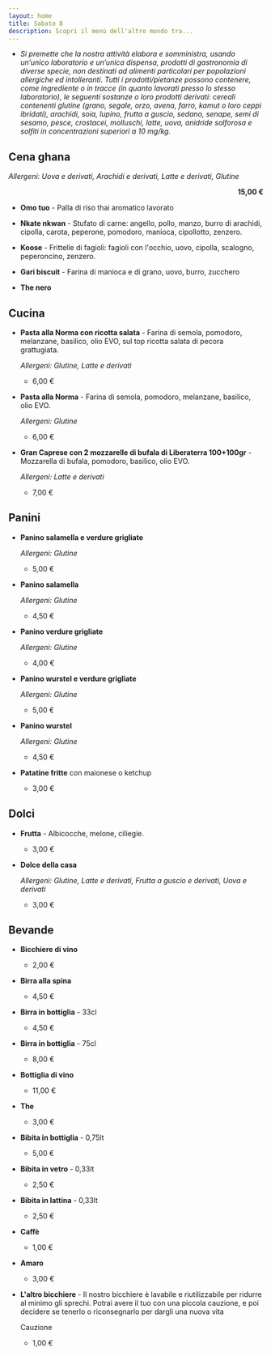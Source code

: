 ```yaml
---
layout: home
title: Sabato 8
description: Scopri il menù dell'altro mondo tra...
---
```


- *Si premette che la nostra attività elabora e somministra, usando un’unico laboratorio e un’unica dispensa, prodotti di gastronomia di diverse specie, non destinati ad alimenti particolari per popolazioni allergiche ed intolleranti. Tutti i prodotti/pietanze possono contenere, come ingrediente o in tracce (in quanto lavorati presso lo stesso laboratorio), le seguenti sostanze o loro prodotti derivati: cereali contenenti glutine (grano, segale, orzo, avena, farro, kamut o loro ceppi ibridati), arachidi, soia, lupino, frutta a guscio, sedano, senape, semi di sesamo, pesce, crostacei, molluschi, latte, uova, anidride solforosa e solfiti in concentrazioni superiori a 10 mg/kg.*

## Cena ghana ##

*Allergeni: Uova e derivati, Arachidi e derivati, Latte e derivati, Glutine*
**<div style="text-align: right">15,00 €</div>**
  
- **Omo tuo** - Palla di riso thai aromatico lavorato

- **Nkate nkwan** - Stufato di carne: angello, pollo, manzo, burro di arachidi, cipolla, carota, peperone, pomodoro, manioca, cipollotto, zenzero.

- **Koose** - Frittelle di fagioli: fagioli con l'occhio, uovo, cipolla, scalogno, peperoncino, zenzero.

- **Gari biscuit** - Farina di manioca e di grano, uovo, burro, zucchero

- **The nero**

## Cucina ##
- **Pasta alla Norma con ricotta salata** - Farina di semola, pomodoro, melanzane, basilico, olio EVO, sul top ricotta salata di pecora grattugiata.

  *Allergeni: Glutine, Latte e derivati*
  - 6,00 €

- **Pasta alla Norma** - Farina di semola, pomodoro, melanzane, basilico, olio EVO.

  *Allergeni: Glutine*
  - 6,00 €

- **Gran Caprese con 2 mozzarelle di bufala di Liberaterra 100+100gr** - Mozzarella di bufala, pomodoro, basilico, olio EVO.

  *Allergeni: Latte e derivati*
  - 7,00 €

## Panini ##
- **Panino salamella e verdure grigliate**

  *Allergeni: Glutine*
  - 5,00 €

- **Panino salamella**

  *Allergeni: Glutine*
  - 4,50 €

- **Panino verdure grigliate**

  *Allergeni: Glutine*
  - 4,00 €

- **Panino wurstel e verdure grigliate**

  *Allergeni: Glutine*
  - 5,00 €

- **Panino wurstel**

  *Allergeni: Glutine*
  - 4,50 €

- **Patatine fritte** con maionese o ketchup
  - 3,00 €


## Dolci ##
- **Frutta** - Albicocche, melone, ciliegie.
  - 3,00 €

- **Dolce della casa**

  *Allergeni: Glutine, Latte e derivati, Frutta a guscio e derivati, Uova e derivati*
  - 3,00 €

## Bevande ##
- **Bicchiere di vino**
  - 2,00 €

- **Birra alla spina**
  - 4,50 €

- **Birra in bottiglia** - 33cl
  - 4,50 €

- **Birra in bottiglia** - 75cl
  - 8,00 €
  
- **Bottiglia di vino**
  - 11,00 €

- **The**
  - 3,00 €

- **Bibita in bottiglia** - 0,75lt
  - 5,00 €

- **Bibita in vetro** - 0,33lt
  - 2,50 €

- **Bibita in lattina** - 0,33lt
  - 2,50 €

- **Caffè**
  - 1,00 €

- **Amaro**
  - 3,00 €

- **L'altro bicchiere** - Il nostro bicchiere è lavabile e riutilizzabile per ridurre al minimo gli sprechi. Potrai avere il tuo con una piccola cauzione, e poi decidere se tenerlo o riconsegnarlo per dargli una nuova vita

  Cauzione
  - 1,00 €
